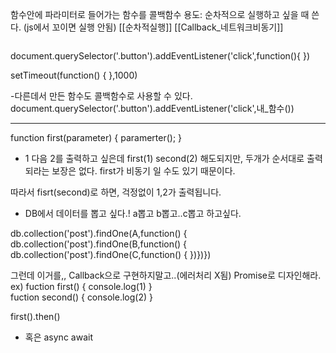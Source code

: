 함수안에 파라미터로 들어가는 함수를 콜백함수
용도: 순차적으로 실행하고 싶을 때 쓴다.
(js에서 꼬이면 실행 안됨)
[[순차적실행]]
[[Callback_네트워크비동기]]


```js
```
document.querySelector('.button').addEventListener('click',function(){ })

setTimeout(function() { },1000) 


-다른데서 만든 함수도 콜백함수로 사용할 수 있다. 
document.querySelector('.button').addEventListener('click',내_함수())

---------------------------------------------------------------------------


function first(parameter) {
paramerter();
}

- 1 다음 2를 출력하고 싶은데
first(1)
second(2) 해도되지만, 두개가 순서대로 출력되라는 보장은 없다. first가 비동기 일 수도 있기 때문이다.

따라서 
fisrt(second)로 하면, 걱정없이 1,2가 출력됩니다.


- DB에서 데이터를 뽑고 싶다.! 
a뽑고 b뽑고..c뽑고 하고싶다.

db.collection('post').findOne(A,function() { 
  db.collection('post').findOne(B,function() { 
      db.collection('post').findOne(C,function() { 
})})})

그런데 이거를,, Callback으로 구현하지말고..(에러처리 X됨)  Promise로 디자인해라.
ex)
fuction first() { console.log(1) }   
fuction second() { console.log(2) } 

first().then()
- 혹은 async await 